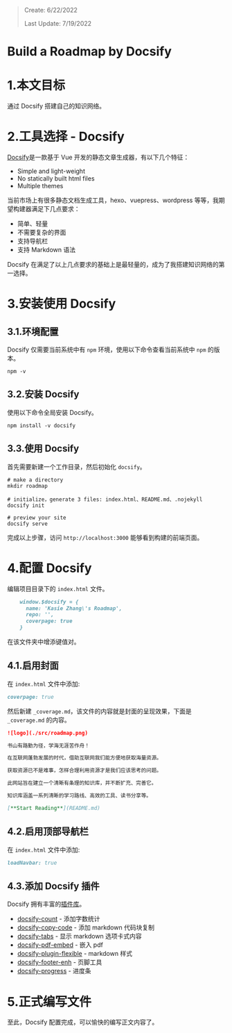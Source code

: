 > Create: 6/22/2022
>
> Last Update: 7/19/2022

# Build a Roadmap by Docsify

# 1.本文目标

通过 Docsify 搭建自己的知识网络。

# 2.工具选择 - Docsify

[Docsify](https://docsify.js.org/)是一款基于 Vue 开发的静态文章生成器，有以下几个特征：

- Simple and light-weight
- No statically built html files
- Multiple themes

当前市场上有很多静态文档生成工具，hexo、vuepress、wordpress 等等，我期望构建器满足下几点要求：

- 简单、轻量
- 不需要复杂的界面
- 支持导航栏
- 支持 Markdown 语法

Docsify 在满足了以上几点要求的基础上是最轻量的，成为了我搭建知识网络的第一选择。

# 3.安装使用 Docsify

## 3.1.环境配置

Docsify 仅需要当前系统中有 `npm` 环境，使用以下命令查看当前系统中 `npm` 的版本。

```shell
npm -v
```

## 3.2.安装 Docsify

使用以下命令全局安装 Docsify。

```shell
npm install -v docsify
```

## 3.3.使用 Docsify

首先需要新建一个工作目录，然后初始化 `docsify`。

```shell
# make a directory
mkdir roadmap

# initialize，generate 3 files: index.html、README.md、.nojekyll
docsify init

# preview your site
docsify serve
```

完成以上步骤，访问 `http://localhost:3000` 能够看到构建的前端页面。

# 4.配置 Docsify

编辑项目目录下的 `index.html` 文件。

```md
    window.$docsify = {
      name: 'Kasie Zhang\'s Roadmap',
      repo: '',
      coverpage: true
    }
```

在该文件夹中增添键值对。

## 4.1.启用封面

在 `index.html` 文件中添加:

```md
coverpage: true
```

然后新建 `_coverage.md`，该文件的内容就是封面的呈现效果，下面是 `_coverage.md` 的内容。

```md
![logo](./src/roadmap.png)

书山有路勤为径，学海无涯苦作舟！

在互联网蓬勃发展的时代，借助互联网我们能方便地获取海量资源。

获取资源已不是难事，怎样合理利用资源才是我们应该思考的问题。

此网站旨在建立一个清晰有条理的知识库，并不断扩充、完善它。

知识库涵盖一系列清晰的学习路线、高效的工具、读书分享等。

[**Start Reading**](README.md)
```

## 4.2.启用顶部导航栏

在 `index.html` 文件中添加:

```md
loadNavbar: true
```

## 4.3.添加 Docsify 插件

Docsify 拥有丰富的[插件库](https://docsify.js.org/#/awesome?id=plugins)。

- [docsify-count](https://github.com/827652549/docsify-count) - 添加字数统计
- [docsify-copy-code](https://github.com/jperasmus/docsify-copy-code) - 添加 markdown 代码块复制
- [docsify-tabs](https://jhildenbiddle.github.io/docsify-tabs/#/) - 显示 markdown 选项卡式内容
- [docsify-pdf-embed](https://github.com/lazypanda10117/docsify-pdf-embed) - 嵌入 pdf
- [docsify-plugin-flexible](https://github.com/fzankl/docsify-plugin-flexible-alerts) - markdown 样式
- [docsify-footer-enh](https://github.com/erickjx/docsify-footer-enh) - 页脚工具
- [docsify-progress](https://github.com/HerbertHe/docsify-progress) - 进度条

# 5.正式编写文件

至此，Docsify 配置完成，可以愉快的编写正文内容了。
